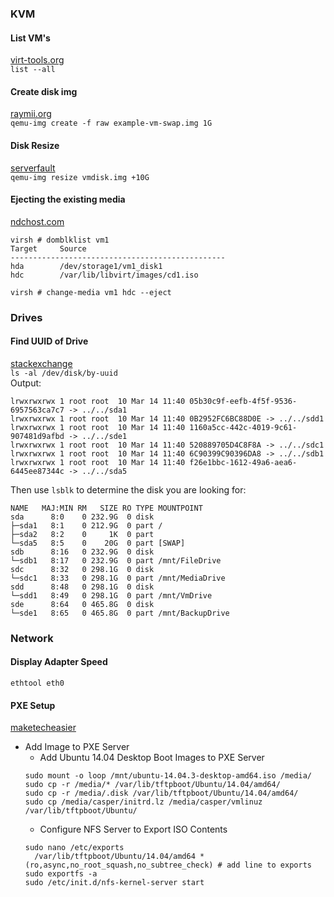 ### KVM  
#### List VM's
[virt-tools.org](http://virt-tools.org/learning/start-list-with-command-line/)  
`list --all`  

#### Create disk img  
[raymii.org](https://raymii.org/s/tutorials/KVM_add_disk_image_or_swap_image_to_virtual_machine_with_virsh.html#Create_and_attach_the_disk_image)  
`qemu-img create -f raw example-vm-swap.img 1G`  

#### Disk Resize  
[serverfault](http://serverfault.com/questions/324281/how-do-you-increase-a-kvm-guests-disk-space)  
`qemu-img resize vmdisk.img +10G`

#### Ejecting the existing media
[ndchost.com](https://www.ndchost.com/wiki/libvirt/change-media)  
```
virsh # domblklist vm1
Target     Source
------------------------------------------------
hda        /dev/storage1/vm1_disk1
hdc        /var/lib/libvirt/images/cd1.iso
```
`virsh # change-media vm1 hdc --eject`

### Drives

#### Find UUID of Drive  
[stackexchange](http://unix.stackexchange.com/questions/658/linux-how-can-i-view-all-uuids-for-all-available-disks-on-my-system)  
`ls -al /dev/disk/by-uuid`  
Output:
```
lrwxrwxrwx 1 root root  10 Mar 14 11:40 05b30c9f-eefb-4f5f-9536-6957563ca7c7 -> ../../sda1
lrwxrwxrwx 1 root root  10 Mar 14 11:40 0B2952FC6BC88D0E -> ../../sdd1
lrwxrwxrwx 1 root root  10 Mar 14 11:40 1160a5cc-442c-4019-9c61-907481d9afbd -> ../../sde1
lrwxrwxrwx 1 root root  10 Mar 14 11:40 520889705D4C8F8A -> ../../sdc1
lrwxrwxrwx 1 root root  10 Mar 14 11:40 6C90399C90396DA8 -> ../../sdb1
lrwxrwxrwx 1 root root  10 Mar 14 11:40 f26e1bbc-1612-49a6-aea6-6445ee87344c -> ../../sda5
```
Then use `lsblk` to determine the disk you are looking for: 
```
NAME   MAJ:MIN RM   SIZE RO TYPE MOUNTPOINT
sda      8:0    0 232.9G  0 disk
├─sda1   8:1    0 212.9G  0 part /
├─sda2   8:2    0     1K  0 part
└─sda5   8:5    0    20G  0 part [SWAP]
sdb      8:16   0 232.9G  0 disk
└─sdb1   8:17   0 232.9G  0 part /mnt/FileDrive
sdc      8:32   0 298.1G  0 disk
└─sdc1   8:33   0 298.1G  0 part /mnt/MediaDrive
sdd      8:48   0 298.1G  0 disk
└─sdd1   8:49   0 298.1G  0 part /mnt/VmDrive
sde      8:64   0 465.8G  0 disk
└─sde1   8:65   0 465.8G  0 part /mnt/BackupDrive
```
### Network
#### Display Adapter Speed
`ethtool eth0`

#### PXE Setup
[maketecheasier](https://www.maketecheasier.com/configure-pxe-server-ubuntu/)  
* Add Image to PXE Server
  - Add Ubuntu 14.04 Desktop Boot Images to PXE Server
  ```
  sudo mount -o loop /mnt/ubuntu-14.04.3-desktop-amd64.iso /media/
  sudo cp -r /media/* /var/lib/tftpboot/Ubuntu/14.04/amd64/
  sudo cp -r /media/.disk /var/lib/tftpboot/Ubuntu/14.04/amd64/
  sudo cp /media/casper/initrd.lz /media/casper/vmlinuz /var/lib/tftpboot/Ubuntu/
  ```
  - Configure NFS Server to Export ISO Contents
  ```
  sudo nano /etc/exports
    /var/lib/tftpboot/Ubuntu/14.04/amd64 *(ro,async,no_root_squash,no_subtree_check) # add line to exports
  sudo exportfs -a
  sudo /etc/init.d/nfs-kernel-server start
  ```

